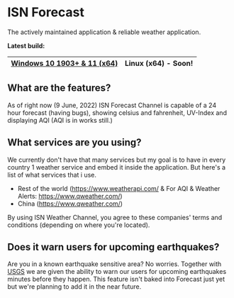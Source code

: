 # ISN Forecast

The actively maintained application & reliable weather application.

**Latest build:**

| [Windows 10 1903+ & 11 (x64)](https://github.com/imadofficial/ISN-Forecast-Channel/releases/latest) | Linux (x64) - Soon!
| ------------- | ------------- |

## What are the features?
As of right now (9 June, 2022) ISN Forecast Channel is capable of a 24 hour forecast (having bugs), showing celsius and fahrenheit, UV-Index and displaying AQI (AQI is in works still.)

## What services are you using?
We currently don't have that many services but my goal is to have in every country 1 weather service and embed it inside the application. But here's a list of what services that i use.

- Rest of the world (https://www.weatherapi.com/ & For AQI & Weather Alerts: https://www.qweather.com/)
- China (https://www.qweather.com/)

By using ISN Weather Channel, you agree to these companies' terms and conditions (depending on where you're located).

## Does it warn users for upcoming earthquakes?
Are you in a known earthquake sensitive area? No worries. Together with [USGS](https://earthquake.usgs.gov/) we are given the ability to warn our users for upcoming earthquakes minutes before they happen. This feature isn't baked into Forecast just yet but we're planning to add it in the near future.

